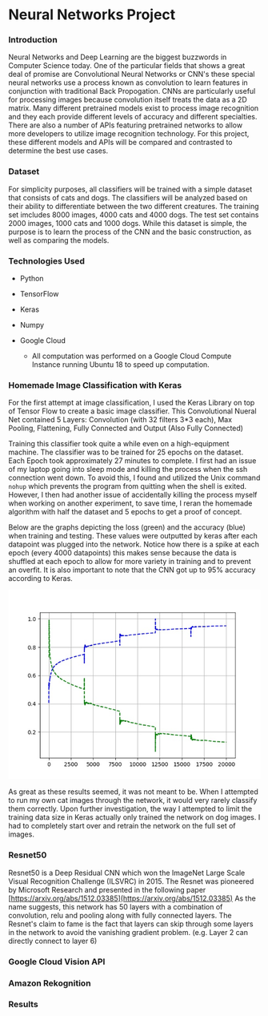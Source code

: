 # Neural Networks Project
### Introduction
Neural Networks and Deep Learning are the biggest buzzwords in Computer Science today. One of the particular fields that shows a great deal of promise are Convolutional Neural Networks or CNN's these special neural networks use a process known as convolution to learn features in conjunction with traditional Back Propogation. CNNs are particularly useful for processing images because convolution itself treats the data as a 2D matrix. Many different pretrained models exist to process image recognition and they each provide different levels of accuracy and different specialties. There are also a number of APIs featuring pretrained networks to allow more developers to utilize image recognition technology. For this project, these different models and APIs will be compared and contrasted to determine the best use cases.

### Dataset
For simplicity purposes, all classifiers will be trained with a simple dataset that consists of cats and dogs. The classifiers will be analyzed based on their ability to differentiate between the two different creatures. The training set imcludes 8000 images, 4000 cats and 4000 dogs. The test set contains 2000 images, 1000 cats and 1000 dogs. While this dataset is simple, the purpose is to learn the process of the CNN and the basic construction, as well as comparing the models. 

### Technologies Used
- Python
- TensorFlow
- Keras
- Numpy

- Google Cloud

    - All computation was performed on a Google Cloud Compute Instance running Ubuntu 18 to speed up computation.

### Homemade Image Classification with Keras

For the first attempt at image classification, I used the Keras Library on top of Tensor Flow to create a basic image classifier. This Convolutional Nueral Net contained 5 Layers: Convolution (with 32 filters 3*3 each), Max Pooling, Flattening, Fully Connected and Output (Also Fully Connected)

Training this classifier took quite a while even on a high-equipment machine. The classifier was to be trained for 25 epochs on the dataset. Each Epoch took approximately 27 minutes to complete. I first had an issue of my laptop going into sleep mode and killing the process when the ssh connection went down. To avoid this, I found and utilized the Unix command `nohup` which prevents the program from quitting when the shell is exited. However, I then had another issue of accidentally killing the process myself when working on another experiment, to save time, I reran the homemade algorithm with half the dataset and 5 epochs to get a proof of concept. 

Below are the graphs depicting the loss (green) and the accuracy (blue) when training and testing. These values were outputted by keras after each datapoint was plugged into the network. Notice how there is a spike at each epoch (every 4000 datapoints) this makes sense because the data is shuffled at each epoch to allow for more variety in training and to prevent an overfit. It is also important to note that the CNN got up to 95% accuracy according to Keras.

![](./training_acc_&_loss.jpg)

As great as these results seemed, it was not meant to be. When I attempted to run my own cat images through the network, it would very rarely classify them correctly. Upon further investigation, the way I attempted to limit the training data size in Keras actually only trained the network on dog images. I had to completely start over and retrain the network on the full set of images.

### Resnet50

Resnet50 is a Deep Residual CNN which won the ImageNet Large Scale Visual Recognition Challenge (ILSVRC) in 2015. The Resnet was pioneered by Microsoft Research and presented in the following paper [https://arxiv.org/abs/1512.03385](https://arxiv.org/abs/1512.03385) As the name suggests, this network has 50 layers with a combination of convolution, relu and pooling along with fully connected layers. The Resnet's claim to fame is the fact that layers can skip through some layers in the network to avoid the vanishing gradient problem. (e.g. Layer 2 can directly connect to layer 6)

### Google Cloud Vision API

### Amazon Rekognition

### Results
